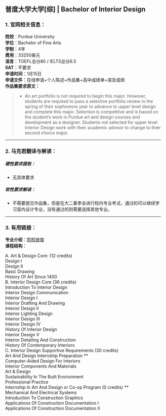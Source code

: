 ## 普度大学大学[综] | Bachelor of Interior Design


### 1. 官网相关信息：

**院校**：Purdue University  
**学位**：Bachelor of Fine Arts   
**学制**：4年  
**费用**：33250美元  
**语言**：TOEFL总分80 / IELTS总分6.5  
**SAT**：不要求    
**申请时间**：1月15日   
**申请文件**：在线申请+个人陈述+作品集+高中成绩单+语言成绩  
**作品集要求原文：**   

> - An art portfolio is not required to begin this major. However, students are required to pass a selective portfolio review in the spring of their sophomore year to advance to upper level design and complete this major. Selection is competitive and is based on the student’s work in Purdue art and design courses and development as a designer. Students not selected for upper level Interior Design work with their academic advisor to change to their second choice major.




---


### 2. 马克君翻译与解读：

##### 硬性要求提取：
- 无具体要求


##### 软性要求解读：
- 不需要提交作品集，但是在大二春季会进行校内专业考试，通过的可以继续学习室内设计专业，没有通过的则需要选择其他专业。


---


### 3. 有用链接：

**专业介绍**：[院校链接](http://catalog.purdue.edu/preview_program.php?catoid=7&poid=6631&hl=%22interior+design%22&returnto=search)  
**课程结构**： 

A. Art & Design Core: (12 credits)  
Design I  
Design II  
Basic Drawing  
History Of Art Since 1400  
B. Interior Design Core (36 credits)  
Introduction To Interior Design  
Interior Design Communication  
Interior Design I  
Interior Drafting And Drawing  
Interior Design II  
Interior Lighting Design  
Interior Design III  
Interior Design IV  
History Of Interior Design  
Interior Design V  
Interior Detailing And Construction  
History Of Contemporary Interiors  
C. Interior Design Supportive Requirements (30 credits)  
Art And Design Internship Preparation **  
Computer-Aided Design For Interiors  
Interior Components And Materials  
Art & Design  
Sustainability In The Built Environment  
Professional Practice  
Internship In Art And Design or Co-op Program (0 credits) **  
Mechanical And Electrical Systems  
Introduction To Construction Graphics  
Applications Of Construction Documentation I  
Applications Of Construction Documentation II  


